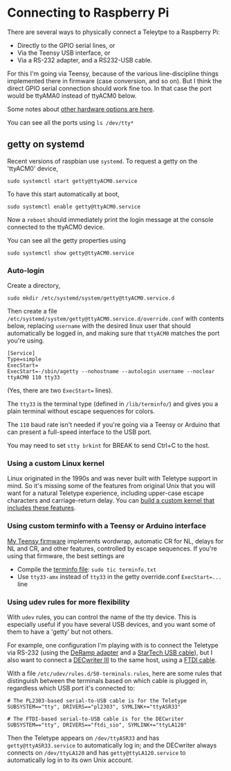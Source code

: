 # Connecting to  Raspberry Pi

There are several ways to physically connect a Teleytpe to a Raspberry Pi:
* Directly to the GPIO serial lines, or
* Via the Teensy USB interface, or
* Via a RS-232 adapter, and a RS232-USB cable.

For this I'm going via Teensy, because of the various
line-discipline things implemented there in firmware
(case conversion, and so on).  But I think the direct 
GPIO serial connection should work fine too.  In that
case the port would be ttyAMA0 instead of ttyACM0 below.

Some notes about [other hardware options are here](https://github.com/hughpyle/ASR33/blob/master/doc/04-connections.md).

You can see all the ports using `ls /dev/tty*` 


## getty on systemd

Recent versions of raspbian use `systemd`.
To request a getty on the 'ttyACM0' device,
```
sudo systemctl start getty@ttyACM0.service
```

To have this start automatically at boot,
```
sudo systemctl enable getty@ttyACM0.service
```
Now a `reboot` should immediately print the login message at the console connected to the ttyACM0 device.

You can see all the getty properties using
```
sudo systemctl show getty@ttyACM0.service
```


### Auto-login

Create a directory,
```
sudo mkdir /etc/systemd/system/getty@ttyACM0.service.d
```

Then create a file `/etc/systemd/system/getty@ttyACM0.service.d/override.conf` with
contents below, replacing `username` with the desired linux user that should
automatically be logged in, and making sure that `ttyACM0` matches the port you're using.
```
[Service]
Type=simple
ExecStart=
ExecStart=-/sbin/agetty --nohostname --autologin username --noclear ttyACM0 110 tty33
```
(Yes, there are two `ExecStart=` lines).

The `tty33` is the terminal type (defined in `/lib/terminfo/`) and
gives you a plain terminal without escape sequences for colors.

The `110` baud rate isn't needed if you're going via a Teensy or Arduino that can present a
full-speed interface to the USB port.

You may need to set `stty brkint` for BREAK to send Ctrl+C to the host.


### Using a custom Linux kernel

Linux originated in the 1990s and was never built with Teletype support in mind.
So it's missing some of the features from original Unix that you will want for
a natural Teletype experience, including upper-case escape characters and
carriage-return delay.  You can [build a custom kernel that includes these features](https://github.com/hughpyle/ASR33/blob/master/rpi/kernel/README.md).


### Using custom terminfo with a Teensy or Arduino interface

[My Teensy firmware](../firmware) implements wordwrap, automatic CR for NL,
delays for NL and CR, and other features, controlled by escape sequences.  If you're using
that firmware, the best settings are

* Compile the [terminfo file](../firmware/terminfo.txt): `sudo tic terminfo.txt`
* Use `tty33-amx` instead of `tty33` in the getty override.conf `ExecStart=...` line


### Using udev rules for more flexibility

With `udev` rules, you can control the name of the tty device.  This is
especially useful if you have several USB devices, and you want some of
them to have a 'getty' but not others.

For example, one configuration I'm playing with is to connect the Teletype
via RS-232 (using the [DeRamp adapter](http://deramp.com/tty_adapter.html)
and a [StarTech USB cable](https://www.startech.com/Cards-Adapters/Serial-Cards-Adapters/USB-to-RS232-Serial-Adapter-Cable%7EICUSB232V2)),
but I also want to connect a [DECwriter III](https://twitter.com/33asr/status/1154155283054243840) to the same host, 
using a [FTDI cable](https://www.ftdichip.com/Products/Cables/USBRS232.htm). 

With a file `/etc/udev/rules.d/50-terminals.rules`, here are some rules that
distinguish between the terminals based on which cable is plugged in, 
regardless which USB port it's connected to:
```
# The PL2303-based serial-to-USB cable is for the Teletype
SUBSYSTEM=="tty", DRIVERS=="pl2303", SYMLINK+="ttyASR33"

# The FTDI-based serial-to-USB cable is for the DECwriter
SUBSYSTEM=="tty", DRIVERS=="ftdi_sio", SYMLINK+="ttyLA120"
```

Then the Teletype appears on `/dev/ttyASR33` and has `getty@ttyASR33.service`
to automatically log in; and the DECwriter always connects on `/dev/ttyLA120`
and has `getty@ttyLA120.service` to automatically log in to its own Unix
account.


